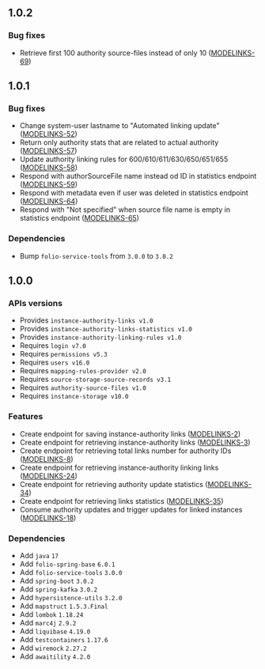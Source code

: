 ## 1.0.2
### Bug fixes
* Retrieve first 100 authority source-files instead of only 10  ([MODELINKS-69](https://issues.folio.org/browse/MODELINKS-69))

## 1.0.1
### Bug fixes
* Change system-user lastname to "Automated linking update" ([MODELINKS-52](https://issues.folio.org/browse/MODELINKS-52))
* Return only authority stats that are related to actual authority ([MODELINKS-57](https://issues.folio.org/browse/MODELINKS-57))
* Update authority linking rules for 600/610/611/630/650/651/655 ([MODELINKS-58](https://issues.folio.org/browse/MODELINKS-58))
* Respond with authorSourceFile name instead od ID in statistics endpoint ([MODELINKS-59](https://issues.folio.org/browse/MODELINKS-59))
* Respond with metadata even if user was deleted in statistics endpoint ([MODELINKS-64](https://issues.folio.org/browse/MODELINKS-64))
* Respond with "Not specified" when source file name is empty in statistics endpoint ([MODELINKS-65](https://issues.folio.org/browse/MODELINKS-65))

### Dependencies
* Bump `folio-service-tools` from `3.0.0` to `3.0.2`

## 1.0.0
### APIs versions
* Provides `instance-authority-links v1.0`
* Provides `instance-authority-links-statistics v1.0`
* Provides `instance-authority-linking-rules v1.0`
* Requires `login v7.0`
* Requires `permissions v5.3`
* Requires `users v16.0`
* Requires `mapping-rules-provider v2.0`
* Requires `source-storage-source-records v3.1`
* Requires `authority-source-files v1.0`
* Requires `instance-storage v10.0`

### Features
* Create endpoint for saving instance-authority links ([MODELINKS-2](https://issues.folio.org/browse/MODELINKS-2))
* Create endpoint for retrieving instance-authority links ([MODELINKS-3](https://issues.folio.org/browse/MODELINKS-3))
* Create endpoint for retrieving total links number for authority IDs ([MODELINKS-8](https://issues.folio.org/browse/MODELINKS-8))
* Create endpoint for retrieving instance-authority linking links ([MODELINKS-24](https://issues.folio.org/browse/MODELINKS-24))
* Create endpoint for retrieving authority update statistics ([MODELINKS-34](https://issues.folio.org/browse/MODELINKS-34))
* Create endpoint for retrieving links statistics ([MODELINKS-35](https://issues.folio.org/browse/MODELINKS-35))
* Consume authority updates and trigger updates for linked instances ([MODELINKS-18](https://issues.folio.org/browse/MODELINKS-18))

### Dependencies
* Add `java` `17`
* Add `folio-spring-base` `6.0.1`
* Add `folio-service-tools` `3.0.0`
* Add `spring-boot` `3.0.2`
* Add `spring-kafka` `3.0.2`
* Add `hypersistence-utils` `3.2.0`
* Add `mapstruct` `1.5.3.Final`
* Add `lombok` `1.18.24`
* Add `marc4j` `2.9.2`
* Add `liquibase` `4.19.0`
* Add `testcontainers` `1.17.6`
* Add `wiremock` `2.27.2`
* Add `awaitility` `4.2.0`
